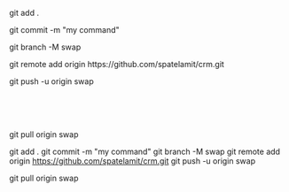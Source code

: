 
<p>git add .</p>
<p>git commit -m "my command"</p>
<p>git branch -M swap</p>
<p>git remote add origin https://github.com/spatelamit/crm.git</p>
<p>git push -u origin swap</p>
<br>
<br>
<br>


<p>git pull origin swap</p>








git add .
git commit -m "my command"
git branch -M swap
git remote add origin https://github.com/spatelamit/crm.git
git push -u origin swap



git pull origin swap